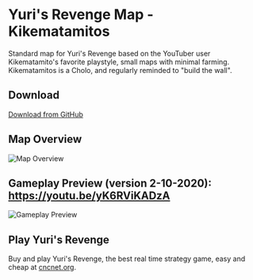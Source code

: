 # Yuri's Revenge Map - Kikematamitos
Standard map for Yuri's Revenge based on the YouTuber user Kikematamito's favorite playstyle, small maps with minimal farming. Kikematamitos is a Cholo, and regularly reminded to "build the wall".

## Download
[Download from GitHub](https://github.com/republic-development/Kikematamitos/releases)

## Map Overview
![Map Overview](https://github.com/republic-development/Kikematamitos/blob/master/%5B4%5D%20Kikematamitos.png?raw=true)

## Gameplay Preview (version 2-10-2020): https://youtu.be/yK6RViKADzA
![Gameplay Preview](https://i.imgur.com/NWdlspR.jpeg)

## Play Yuri's Revenge
Buy and play Yuri's Revenge, the best real time strategy game, easy and cheap at [cncnet.org](https://cncnet.org/yuris-revenge).
